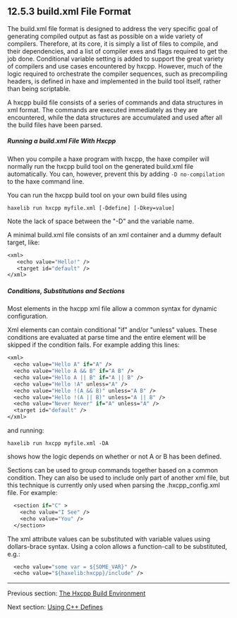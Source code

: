 ## 12.5.3 build.xml File Format

The build.xml file format is designed to address the very specific goal of generating compiled output as fast as possible on a wide variety of compilers.  Therefore, at its core, it is simply a list of files to compile, and their dependencies, and a list of compiler exes and flags required to get the job done.  Conditional variable setting is added to support the great variety of compilers and use cases encountered by hxcpp.  However, much of the logic required to orchestrate the compiler sequences, such as precompiling headers, is defined in haxe and implemented in the build tool itself, rather than being scriptable.

A hxcpp build file consists of a series of commands and data structures in xml format.  The commands are executed immediately as they are encountered, while the data structures are accumulated and used after all the build files have been parsed.

##### Running a build.xml File With Hxcpp
When you compile a haxe program with hxcpp, the haxe compiler will normally run the hxcpp build tool on the generated build.xml file automatically.  You can, however, prevent this by adding `-D no-compilation` to the haxe command line.

You can run the hxcpp build tool on your own build files using

`haxelib run hxcpp myfile.xml [-Ddefine] [-Dkey=value]`

Note the lack of space between the "-D" and the variable name.

A minimal build.xml file consists of an xml container and a dummy default target, like:
```haxe
<xml>
   <echo value="Hello!" />
   <target id="default" />
</xml>
```

##### Conditions, Substitutions and Sections
Most elements in the hxcpp xml file allow a common syntax for dynamic configuration.

Xml elements can contain conditional "if" and/or "unless" values.  These conditions are evaluated at parse time and the entire element will be skipped if the condition fails.  For example adding this lines:
```haxe
<xml>
  <echo value="Hello A" if="A" />
  <echo value="Hello A && B" if="A B" />
  <echo value="Hello A || B" if="A || B" />
  <echo value="Hello !A" unless="A" />
  <echo value="Hello !(A && B)" unless="A B" />
  <echo value="Hello !(A || B)" unless="A || B" />
  <echo value="Never Never" if="A" unless="A" />
  <target id="default" />
</xml>
```

and running:

`haxelib run hxcpp myfile.xml -DA`

shows how the logic depends on whether or not A or B has been defined.

Sections can be used to group commands together based on a common condition.  They can also be used to include only part of another xml file, but this technique is currently only used when parsing the .hxcpp_config.xml file.  For example:

```haxe
  <section if="C" >
    <echo value="I See" />
    <echo value="You" />
  </section>
```

The xml attribute values can be substituted with variable values using dollars-brace syntax.  Using a colon allows a function-call to be substituted, e.g.:

```haxe
  <echo value="some var = ${SOME_VAR}" />
  <echo value="${haxelib:hxcpp}/include" />
```

---

Previous section: [The Hxcpp Build Environment](target-cpp-build-environment.md)

Next section: [Using C++ Defines](target-cpp-defines.md)